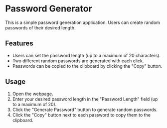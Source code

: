# Password Generator

This is a simple password generation application. Users can create random passwords of their desired length.

## Features

- Users can set the password length (up to a maximum of 20 characters).
- Two different random passwords are generated with each click.
- Passwords can be copied to the clipboard by clicking the "Copy" button.

## Usage

1. Open the webpage.
2. Enter your desired password length in the "Password Length" field (up to a maximum of 20).
3. Click the "Generate Password" button to generate random passwords.
4. Click the "Copy" button next to each password to copy them to the clipboard.
